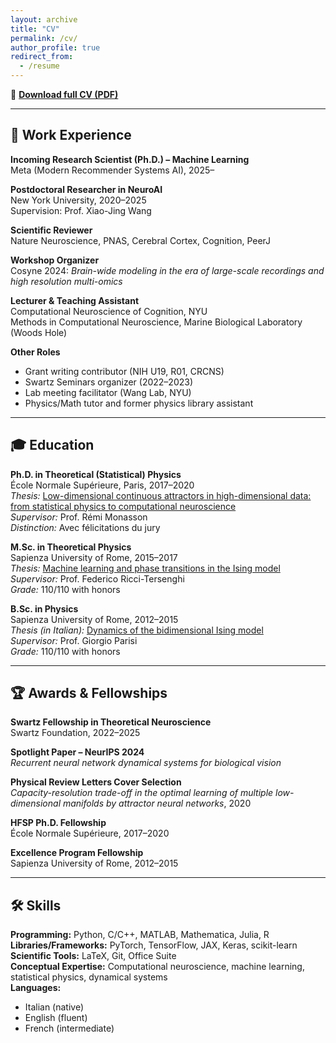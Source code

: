 ```yaml
---
layout: archive
title: "CV"
permalink: /cv/
author_profile: true
redirect_from:
  - /resume
---
```


📄 **[Download full CV (PDF)](/files/Aldo_Battista_CV.pdf)**

---

## 💼 Work Experience

**Incoming Research Scientist (Ph.D.) – Machine Learning**  
Meta (Modern Recommender Systems AI), 2025–

**Postdoctoral Researcher in NeuroAI**  
New York University, 2020–2025  
Supervision: Prof. Xiao-Jing Wang 

**Scientific Reviewer**  
Nature Neuroscience, PNAS, Cerebral Cortex, Cognition, PeerJ

**Workshop Organizer**  
Cosyne 2024: *Brain-wide modeling in the era of large-scale recordings and high resolution multi-omics*

**Lecturer & Teaching Assistant**  
Computational Neuroscience of Cognition, NYU  
Methods in Computational Neuroscience, Marine Biological Laboratory (Woods Hole)

**Other Roles**  
- Grant writing contributor (NIH U19, R01, CRCNS)  
- Swartz Seminars organizer (2022–2023)  
- Lab meeting facilitator (Wang Lab, NYU)  
- Physics/Math tutor and former physics library assistant

---

## 🎓 Education

**Ph.D. in Theoretical (Statistical) Physics**  
École Normale Supérieure, Paris, 2017–2020  
*Thesis:* [Low-dimensional continuous attractors in high-dimensional data: from statistical physics to computational neuroscience](https://tel.archives-ouvertes.fr/tel-03203294)  
*Supervisor:* Prof. Rémi Monasson  
*Distinction:* Avec félicitations du jury  

**M.Sc. in Theoretical Physics**  
Sapienza University of Rome, 2015–2017  
*Thesis:* [Machine learning and phase transitions in the Ising model](https://www.dropbox.com/s/bo0c3oxup1ddugv/MCsThesis.pdf?dl=0)  
*Supervisor:* Prof. Federico Ricci-Tersenghi  
*Grade:* 110/110 with honors  

**B.Sc. in Physics**  
Sapienza University of Rome, 2012–2015  
*Thesis (in Italian):* [Dynamics of the bidimensional Ising model](https://www.dropbox.com/s/twstf0oqbafqzkt/BCsThesis.pdf?dl=0)  
*Supervisor:* Prof. Giorgio Parisi  
*Grade:* 110/110 with honors

---

## 🏆 Awards & Fellowships

**Swartz Fellowship in Theoretical Neuroscience**  
Swartz Foundation, 2022–2025  

**Spotlight Paper – NeurIPS 2024**  
*Recurrent neural network dynamical systems for biological vision*  

**Physical Review Letters Cover Selection**  
*Capacity-resolution trade-off in the optimal learning of multiple low-dimensional manifolds by attractor neural networks*, 2020  

**HFSP Ph.D. Fellowship**  
École Normale Supérieure, 2017–2020  

**Excellence Program Fellowship**  
Sapienza University of Rome, 2012–2015

---

## 🛠 Skills

**Programming:** Python, C/C++, MATLAB, Mathematica, Julia, R  
**Libraries/Frameworks:** PyTorch, TensorFlow, JAX, Keras, scikit-learn  
**Scientific Tools:** LaTeX, Git, Office Suite  
**Conceptual Expertise:** Computational neuroscience, machine learning, statistical physics, dynamical systems  
**Languages:**  
- Italian (native)  
- English (fluent)  
- French (intermediate)